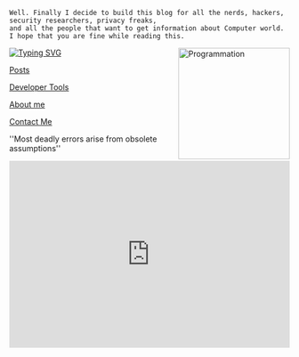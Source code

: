 ```term
Well. Finally I decide to build this blog for all the nerds, hackers, security researchers, privacy freaks, 
and all the people that want to get information about Computer world. I hope that you are fine while reading this.  
```
<img align="right" src="https://i.giphy.com/media/LmNwrBhejkK9EFP504/200w.webp" alt="Programmation" width="200" />

[![Typing SVG](https://readme-typing-svg.herokuapp.com?size=18&duration=10000&color=F7105F&multiline=true&lines=Hopefulness+i+will+leave+this+page+;With+Speacil+Expectations;Beyond+The+Horizon+With+a+Full+Measearus+)](https://git.io/typing-svg)

[Posts](posts.md)

[Developer Tools](dev.md)

[About me](about.md)

[Contact Me](contacts.md)


''Most deadly errors arise from obsolete assumptions''   

<div style="width:100%"><div style="height:0;padding-bottom:66.66666666666666%;position:relative;width:100%"><iframe allowfullscreen="" frameBorder="0" height="100%" src="https://giphy.com/embed/u2wg2uXJbHzkXkPphr/video" style="left:0;position:absolute;top:0" width="100%"></iframe></div></div>


